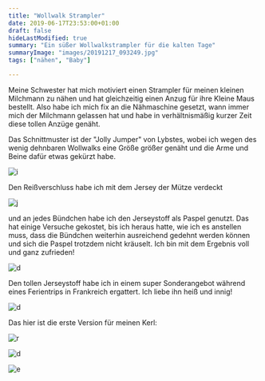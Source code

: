```yaml
---
title: "Wollwalk Strampler"
date: 2019-06-17T23:53:00+01:00
draft: false
hideLastModified: true
summary: "Ein süßer Wollwalkstrampler für die kalten Tage"
summaryImage: "images/20191217_093249.jpg"
tags: ["nähen", "Baby"]

---
```


Meine Schwester hat mich motiviert einen Strampler für meinen kleinen Milchmann zu nähen und hat gleichzeitig einen Anzug für ihre Kleine Maus bestellt. Also habe ich mich fix an die Nähmaschine gesetzt, wann immer mich der Milchmann gelassen hat und habe in verhältnismäßig kurzer Zeit diese tollen Anzüge genäht.

Das Schnittmuster ist der "Jolly Jumper" von Lybstes, wobei ich wegen des wenig dehnbaren Wollwalks eine Größe größer genäht und die Arme und Beine dafür etwas gekürzt habe. 

![i](images/20191217_093134.jpg)

Den Reißverschluss habe ich mit dem Jersey der Mütze verdeckt

![j](images/20191217_093150.jpg)

und an jedes Bündchen habe ich den Jerseystoff als Paspel genutzt. Das hat einige Versuche gekostet, bis ich heraus hatte, wie ich es anstellen muss, dass die Bündchen weiterhin ausreichend gedehnt werden können und sich die Paspel trotzdem nicht kräuselt. Ich bin mit dem Ergebnis voll und ganz zufrieden!

![d](images/20191217_093333.jpg)

Den tollen Jerseystoff habe ich in einem super Sonderangebot während eines Ferientrips in Frankreich ergattert. Ich liebe ihn heiß und innig!

![d](images/20191217_093249.jpg)

Das hier ist die erste Version für meinen Kerl:

![r](images/20191119_193438.jpg)

![d](images/20191119_182640.jpg)

![e](images/20191119_182618.jpg)
